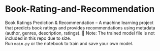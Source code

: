 # Book-Rating-and-Recommendation
Book Ratings Prediction &amp; Recommendation – A machine learning project that predicts book ratings and provides recommendations using metadata (author, genres, description, ratings).
🔧 Note: The trained model file is not included in this repo due to size.  
Run `main.py` or the notebook to train and save your own model.
